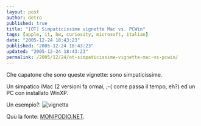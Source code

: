 ```yaml
---
layout: post
author: detro
published: true
title: "[OT] Simpaticissime vignette Mac vs. PCWin"
tags: [apple, it, hw, curiosity, microsoft, italian]
date: "2005-12-24 18:43:23"
published: "2005-12-24 18:43:23"
updated: "2005-12-24 18:43:23"
permalink: /2005/12/24/ot-simpaticissime-vignette-mac-vs-pcwin/
---
```


Che capatone che sono queste vignette: sono simpaticissime.

Un simpatico iMac (2 versioni fa ormai, ;-( come passa il tempo, eh?) ed un PC con installato WinXP.

Un esempio?:
<img src="http://www.monipodio.net/images/stories/desktoptales/dtt001.jpg" alt="vignetta" />

Quù la fonte: <a href="http://www.monipodio.net/index.php?option=com_content&task=blogcategory&id=30&Itemid=57">MONIPODIO.NET</a>.
